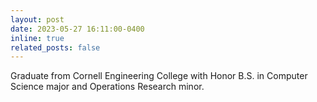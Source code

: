 ```yaml
---
layout: post
date: 2023-05-27 16:11:00-0400
inline: true
related_posts: false
---
```


Graduate from Cornell Engineering College with Honor B.S. in Computer Science major and Operations Research minor.
